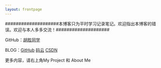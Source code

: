 ```yaml
---
layout: frontpage
---
```


####################本博客只为平时学习记录笔记。欢迎指出本博客的错误。欢迎与本人多多交流！####################

GitHub：[胡胜同学](https://github.com/HushengStudent)

BLOG：[GitHub](https://hushengstudent.github.io/) [码云](http://hushengstudent.oschina.io/) [CSDN](http://blog.csdn.net/husheng0)

更多内容，请右上角My Project 和 About Me